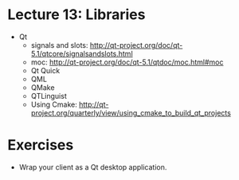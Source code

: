 # Lecture 13: Libraries

- Qt
    - signals and slots: http://qt-project.org/doc/qt-5.1/qtcore/signalsandslots.html
    - moc: http://qt-project.org/doc/qt-5.1/qtdoc/moc.html#moc
    - Qt Quick
    - QML
    - QMake
    - QTLinguist
    - Using Cmake: http://qt-project.org/quarterly/view/using_cmake_to_build_qt_projects

# Exercises

- Wrap your client as a Qt desktop application.
